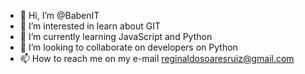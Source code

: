 - 👋 Hi, I’m @BabenIT
- 👀 I’m interested in learn about GIT
- 🌱 I’m currently learning JavaScript and Python
- 💞️ I’m looking to collaborate on developers on Python
- 📫 How to reach me on my e-mail reginaldosoaresruiz@gmail.com

<!---
BabenIT/BabenIT is a ✨ special ✨ repository because its `README.md` (this file) appears on your GitHub profile.
You can click the Preview link to take a look at your changes.
--->
